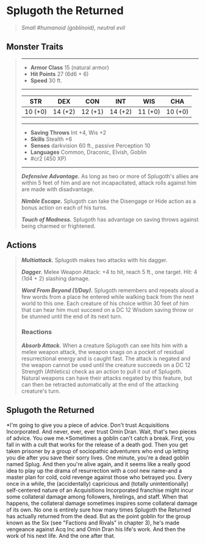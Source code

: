 # Splugoth the Returned
>*Small #humanoid (goblinoid), neutral evil*
## Monster Traits
>___
>- **Armor Class** 15 (natural armor)
>- **Hit Points** 27 (6d6 + 6)
>- **Speed** 30 ft.
>___
>|STR|DEX|CON|INT|WIS|CHA|
>|:---:|:---:|:---:|:---:|:---:|:---:|
>|10 (+0)|14 (+2)|12 (+1)|14 (+2)|11 (+0)|10 (+0)|
>___
>- **Saving Throws** Int +4, Wis +2
>- **Skills** Stealth +6
>- **Senses** darkvision 60 ft., passive Perception 10
>- **Languages** Common, Draconic, Elvish, Goblin
>- #cr2 (450 XP)
>___
>***Defensive Advantage.*** As long as two or more of Splugoth's allies are within 5 feet of him and are not incapacitated, attack rolls against him are made with disadvantage.  
>
>***Nimble Escape.*** Splugoth can take the Disengage or Hide action as a bonus action on each of his turns.  
>
>***Touch of Madness.*** Splugoth has advantage on saving throws against being charmed or frightened.  
>
## Actions
>***Multiattack.*** Splugoth makes two attacks with his dagger.  
>
>***Dagger.*** Melee Weapon Attack: +4 to hit, reach 5 ft., one target. Hit: 4 (1d4 + 2) slashing damage.  
>
>***Word From Beyond (1/Day).*** Splugoth remembers and repeats aloud a few words from a place he entered while walking back from the next world to this one. Each creature of his choice within 30 feet of him that can hear him must succeed on a DC 12 Wisdom saving throw or be stunned until the end of its next turn.  
>
>### Reactions
>***Absorb Attack.*** When a creature Splugoth can see hits him with a melee weapon attack, the weapon snags on a pocket of residual resurrectional energy and is caught fast. The attack is negated and the weapon cannot be used until the creature succeeds on a DC 12 Strength (Athletics) check as an action to pull it out of Splugoth. Natural weapons can have their attacks negated by this feature, but can then be retracted automatically at the end of the attacking creature's turn.
## Splugoth the Returned
*I'm going to give you a piece of advice. Don't trust Acquisitions Incorporated. And never, ever, ever trust Omin Dran. Wait, that's two pieces of advice. You owe me.*Sometimes a goblin can't catch a break. First, you fall in with a cult that works for the release of a death god. Then you get taken prisoner by a group of sociopathic adventurers who end up letting you die after you save their sorry lives. One minute, you're a dead goblin named Splug. And then you're alive again, and it seems like a really good idea to play up the drama of resurrection with a cool new name-and a master plan for cold, cold revenge against those who betrayed you.
Every once in a while, the (accidentally) capricious and (totally unintentionally) self-centered nature of an Acquisitions Incorporated franchise might incur some collateral damage among followers, hirelings, and staff. When that happens, the collateral damage sometimes inspires some collateral damage of its own. No one is entirely sure how many times Splugoth the Returned has actually returned from the dead. But as the point goblin for the group known as the Six (see "Factions and Rivals" in chapter 3), he's made vengeance against Acq Inc and Omin Dran his life's work. And then the work of his next life. And the one after that.